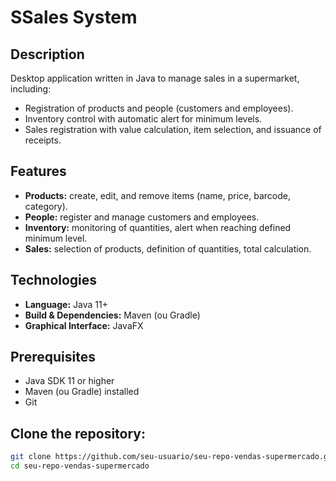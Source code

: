 # SSales System

## Description

Desktop application written in Java to manage sales in a supermarket, including:

* Registration of products and people (customers and employees).
* Inventory control with automatic alert for minimum levels.
* Sales registration with value calculation, item selection, and issuance of receipts.

## Features

* **Products:** create, edit, and remove items (name, price, barcode, category).
* **People:** register and manage customers and employees.
* **Inventory:** monitoring of quantities, alert when reaching defined minimum level.
* **Sales:** selection of products, definition of quantities, total calculation.

## Technologies

* **Language:** Java 11+
* **Build & Dependencies:** Maven (ou Gradle)
* **Graphical Interface:** JavaFX

## Prerequisites

* Java SDK 11 or higher
* Maven (ou Gradle) installed
* Git

## Clone the repository:

   ```bash
   git clone https://github.com/seu-usuario/seu-repo-vendas-supermercado.git
   cd seu-repo-vendas-supermercado
   ```